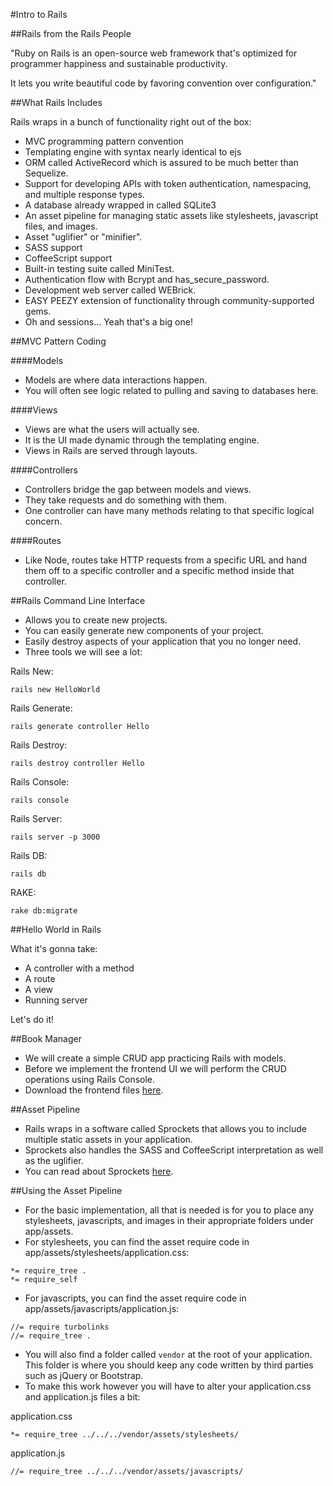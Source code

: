 #Intro to Rails

##Rails from the Rails People

"Ruby on Rails is an open-source web framework that's optimized for programmer happiness and sustainable productivity.

It lets you write beautiful code by favoring convention over configuration."

##What Rails Includes

Rails wraps in a bunch of functionality right out of the box:
- MVC programming pattern convention
- Templating engine with syntax nearly identical to ejs
- ORM called ActiveRecord which is assured to be much better than Sequelize.
- Support for developing APIs with token authentication, namespacing, and multiple response types.
- A database already wrapped in called SQLite3
- An asset pipeline for managing static assets like stylesheets, javascript files, and images.
- Asset "uglifier" or "minifier".
- SASS support
- CoffeeScript support
- Built-in testing suite called MiniTest.
- Authentication flow with Bcrypt and has_secure_password.
- Development web server called WEBrick.
- EASY PEEZY extension of functionality through community-supported gems.
- Oh and sessions... Yeah that's a big one!

##MVC Pattern Coding

####Models
- Models are where data interactions happen.
- You will often see logic related to pulling and saving to databases here.

####Views
- Views are what the users will actually see.
- It is the UI made dynamic through the templating engine.
- Views in Rails are served through layouts.

####Controllers
- Controllers bridge the gap between models and views.
- They take requests and do something with them.
- One controller can have many methods relating to that specific logical concern.

####Routes
- Like Node, routes take HTTP requests from a specific URL and hand them off to a specific controller and a specific method inside that controller.

##Rails Command Line Interface
- Allows you to create new projects.
- You can easily generate new components of your project.
- Easily destroy aspects of your application that you no longer need.
- Three tools we will see a lot:

Rails New:

```
rails new HelloWorld
```

Rails Generate:

```
rails generate controller Hello
```

Rails Destroy:

```
rails destroy controller Hello
```

Rails Console:

```
rails console
```

Rails Server:

```
rails server -p 3000
```

Rails DB:

```
rails db
```

RAKE:

```
rake db:migrate
```

##Hello World in Rails

What it's gonna take:
- A controller with a method
- A route
- A view
- Running server

Let's do it!

##Book Manager
- We will create a simple CRUD app practicing Rails with models.
- Before we implement the frontend UI we will perform the CRUD operations using Rails Console.
- Download the frontend files [here](book_library_html/).

##Asset Pipeline
- Rails wraps in a software called Sprockets that allows you to include multiple static assets in your application.
- Sprockets also handles the SASS and CoffeeScript interpretation as well as the uglifier.
- You can read about Sprockets [here](https://github.com/rails/sprockets-rails).

##Using the Asset Pipeline
- For the basic implementation, all that is needed is for you to place any stylesheets, javascripts, and images in their appropriate folders under app/assets.
- For stylesheets, you can find the asset require code in app/assets/stylesheets/application.css:

```
*= require_tree .
*= require_self
```

- For javascripts, you can find the asset require code in app/assets/javascripts/application.js:

```
//= require turbolinks
//= require_tree .
```

- You will also find a folder called `vendor` at the root of your application. This folder is where you should keep any code written by third parties such as jQuery or Bootstrap.
- To make this work however you will have to alter your application.css and application.js files a bit:

application.css

```
*= require_tree ../../../vendor/assets/stylesheets/
```

application.js

```
//= require_tree ../../../vendor/assets/javascripts/
```